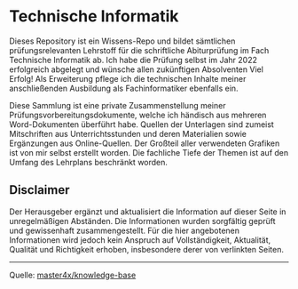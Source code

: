 # Technische Informatik
Dieses Repository ist ein Wissens-Repo und bildet sämtlichen prüfungsrelevanten Lehrstoff für die schriftliche Abiturprüfung im Fach Technische Informatik ab. Ich habe die Prüfung selbst im Jahr 2022 erfolgreich abgelegt und wünsche allen zukünftigen Absolventen Viel Erfolg! Als Erweiterung pflege ich die technischen Inhalte meiner anschließenden Ausbildung als Fachinformatiker ebenfalls ein.

Diese Sammlung ist eine private Zusammenstellung meiner Prüfungsvorbereitungsdokumente, welche ich händisch aus mehreren Word-Dokumenten überführt habe. Quellen der Unterlagen sind zumeist Mitschriften aus Unterrichtsstunden und deren Materialien sowie Ergänzungen aus Online-Quellen. Der Großteil aller verwendeten Grafiken ist von mir selbst erstellt worden. Die fachliche Tiefe der Themen ist auf den Umfang des Lehrplans beschränkt worden.

## Disclaimer
Der Herausgeber ergänzt und aktualisiert die Information auf dieser Seite in unregelmäßigen Abständen. Die Informationen wurden sorgfältig geprüft und gewissenhaft zusammengestellt. Für die hier angebotenen Informationen wird jedoch kein Anspruch auf Vollständigkeit, Aktualität, Qualität und Richtigkeit erhoben, insbesondere derer von verlinkten Seiten.

----
Quelle: [master4x/knowledge-base](https://github.com/master4x/knowledge-base)